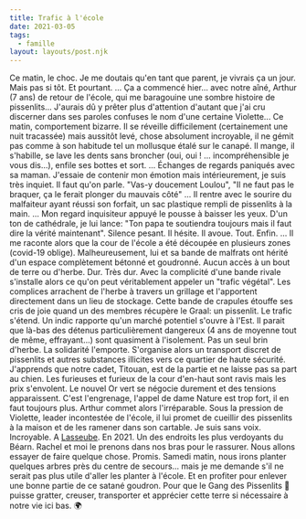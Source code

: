 ```yaml
---
title: Trafic à l'école
date: 2021-03-05
tags:
  - famille
layout: layouts/post.njk
---
```


Ce matin, le choc.
Je me doutais qu'en tant que parent, je vivrais ça un jour.
Mais pas si tôt.
Et pourtant.
...
Ça a commencé hier... avec notre aîné, Arthur (7 ans) de retour de l'école, qui me baragouine une sombre histoire de pissenlits... J'aurais dû y prêter plus d'attention d'autant que j'ai cru discerner dans ses paroles confuses le nom d'une certaine Violette...
Ce matin, comportement bizarre. Il se réveille difficilement (certainement une nuit tracassée) mais aussitôt levé, chose absolument incroyable, il ne gémit pas comme à son habitude tel un mollusque étalé sur le canapé. Il mange, il s'habille, se lave les dents sans broncher (oui, oui ! ... incompréhensible je vous dis...), enfile ses bottes et sort.
...
Échanges de regards paniqués avec sa maman.
J'essaie de contenir mon émotion mais intérieurement, je suis très inquiet.
Il faut qu'on parle.
"Vas-y doucement Loulou", "Il ne faut pas le braquer, ça le ferait plonger du mauvais côté"
...
Il rentre avec le sourire du malfaiteur ayant réussi son forfait, un sac plastique rempli de pissenlits à la main.
...
Mon regard inquisiteur appuyé le pousse à baisser les yeux.
D'un ton de cathédrale, je lui lance: "Ton papa te soutiendra toujours mais il faut dire la vérité maintenant".
Silence pesant.
Il hésite.
Il avoue.
Tout.
Enfin.
...
Il me raconte alors que la cour de l'école a été découpée en plusieurs zones (covid-19 oblige).
Malheureusement, lui et sa bande de malfrats ont hérité d'un espace complètement bétonné et goudronné.
Aucun accès à un bout de terre ou d'herbe.
Dur.
Très dur.
Avec la complicité d'une bande rivale s'installe alors ce qu'on peut véritablement appeler un "trafic végétal". Les complices arrachent de l'herbe à travers un grillage et l'apportent directement dans un lieu de stockage. Cette bande de crapules étouffe ses cris de joie quand un des membres récupère le Graal: un pissenlit. Le trafic s'étend. Un indic rapporte qu'un marché potentiel s'ouvre à l'Est. Il parait que là-bas des détenus particulièrement dangereux (4 ans de moyenne tout de même, effrayant...) sont quasiment à l'isolement. Pas un seul brin d'herbe. La solidarité l'emporte. S'organise alors un transport discret de pissenlits et autres substances illicites vers ce quartier de haute sécurité. J'apprends que notre cadet, Titouan, est de la partie et ne laisse pas sa part au chien. Les furieuses et furieux de la cour d'en-haut sont ravis mais les prix s'envolent. Le nouvel Or vert se négocie durement et des tensions apparaissent. C'est l'engrenage, l'appel de dame Nature est trop fort, il en faut toujours plus. Arthur commet alors l'irréparable. Sous la pression de Violette, leader incontestée de l'école, il lui promet de cueillir des pissenlits à la maison et de les ramener dans son cartable.
Je suis sans voix.
Incroyable.
A [Lasseube](http://www.lasseube.fr).
En 2021.
Un des endroits les plus verdoyants du Béarn.
Rachel et moi le prenons dans nos bras pour le rassurer. Nous allons essayer de faire quelque chose. Promis.
Samedi matin, nous irons planter quelques arbres près du centre de secours... mais je me demande s'il ne serait pas plus utile d'aller les planter à l'école. Et en profiter pour enlever une bonne partie de ce satané goudron.
Pour que le Gang des Pissenlits 🌼 puisse gratter, creuser, transporter et apprécier cette terre si nécessaire à notre vie ici bas. 
🌍
